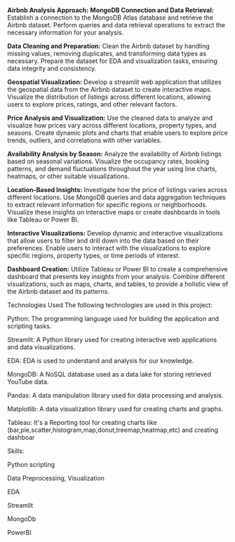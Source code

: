 **Airbnb Analysis**
**Approach:**
**MongoDB Connection and Data Retrieval:** Establish a connection to the MongoDB Atlas database and retrieve the Airbnb dataset. Perform queries and data retrieval operations to extract the necessary information for your analysis.

**Data Cleaning and Preparation:** Clean the Airbnb dataset by handling missing values, removing duplicates, and transforming data types as necessary. Prepare the dataset for EDA and visualization tasks, ensuring data integrity and consistency.

**Geospatial Visualization:** Develop a streamlit web application that utilizes the geospatial data from the Airbnb dataset to create interactive maps. Visualize the distribution of listings across different locations, allowing users to explore prices, ratings, and other relevant factors.

**Price Analysis and Visualization:** Use the cleaned data to analyze and visualize how prices vary across different locations, property types, and seasons. Create dynamic plots and charts that enable users to explore price trends, outliers, and correlations with other variables.

**Availability Analysis by Season:** Analyze the availability of Airbnb listings based on seasonal variations. Visualize the occupancy rates, booking patterns, and demand fluctuations throughout the year using line charts, heatmaps, or other suitable visualizations.

**Location-Based Insights:** Investigate how the price of listings varies across different locations. Use MongoDB queries and data aggregation techniques to extract relevant information for specific regions or neighborhoods. Visualize these insights on interactive maps or create dashboards in tools like Tableau or Power BI.

**Interactive Visualizations:** Develop dynamic and interactive visualizations that allow users to filter and drill down into the data based on their preferences. Enable users to interact with the visualizations to explore specific regions, property types, or time periods of interest.

**Dashboard Creation:** Utilize Tableau or Power BI to create a comprehensive dashboard that presents key insights from your analysis. Combine different visualizations, such as maps, charts, and tables, to provide a holistic view of the Airbnb dataset and its patterns.

Technologies Used
The following technologies are used in this project:

Python: The programming language used for building the application and scripting tasks.

Streamlit: A Python library used for creating interactive web applications and data visualizations.

EDA: EDA is used to understand and analysis for our knowledge.

MongoDB: A NoSQL database used as a data lake for storing retrieved YouTube data.

Pandas: A data manipulation library used for data processing and analysis.

Matplotlib: A data visualization library used for creating charts and graphs.

Tableau: It's a Reporting tool for creating charts like (bar,pie,scatter,histogram,map,donut,treemap,heatmap,etc) and creating dashboar

Skills:

Python scripting

Data Preprocessing, Visualization

EDA

Streamlit

MongoDb

PowerBI
